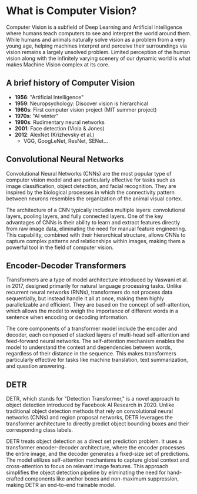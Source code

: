 # What is Computer Vision?

Computer Vision is a subfield of Deep Learning and Artificial Intelligence where humans teach computers to see and interpret the world around them. While humans and animals naturally solve vision as a problem from a very young age, helping machines interpret and perceive their surroundings via vision remains a largely unsolved problem. Limited perception of the human vision along with the infinitely varying scenery of our dynamic world is what makes Machine Vision complex at its core.

## A brief history of Computer Vision

- **1956**: "Artificial Intelligence"
- **1959**: Neuropsychology: Discover vision is hierarchical
- **1960s**: First computer vision project (MIT summer project)
- **1970s**: "AI winter"
- **1990s**: Rudimentary neural networks
- **2001**: Face detection (Viola & Jones)
- **2012**: AlexNet (Krizhevsky et al.)
  - VGG, GoogLeNet, ResNet, SENet...

## Convolutional Neural Networks

Convolutional Neural Networks (CNNs) are the most popular type of computer vision model and are particularly effective for tasks such as image classification, object detection, and facial recognition. They are inspired by the biological processes in which the connectivity pattern between neurons resembles the organization of the animal visual cortex.

The architecture of a CNN typically includes multiple layers: convolutional layers, pooling layers, and fully connected layers. One of the key advantages of CNNs is their ability to learn and extract features directly from raw image data, eliminating the need for manual feature engineering. This capability, combined with their hierarchical structure, allows CNNs to capture complex patterns and relationships within images, making them a powerful tool in the field of computer vision.

## Encoder-Decoder Transformers

Transformers are a type of model architecture introduced by Vaswani et al. in 2017, designed primarily for natural language processing tasks. Unlike recurrent neural networks (RNNs), transformers do not process data sequentially, but instead handle it all at once, making them highly parallelizable and efficient. They are based on the concept of self-attention, which allows the model to weigh the importance of different words in a sentence when encoding or decoding information.

The core components of a transformer model include the encoder and decoder, each composed of stacked layers of multi-head self-attention and feed-forward neural networks. The self-attention mechanism enables the model to understand the context and dependencies between words, regardless of their distance in the sequence. This makes transformers particularly effective for tasks like machine translation, text summarization, and question answering.

## DETR

DETR, which stands for "Detection Transformer," is a novel approach to object detection introduced by Facebook AI Research in 2020. Unlike traditional object detection methods that rely on convolutional neural networks (CNNs) and region proposal networks, DETR leverages the transformer architecture to directly predict object bounding boxes and their corresponding class labels.

DETR treats object detection as a direct set prediction problem. It uses a transformer encoder-decoder architecture, where the encoder processes the entire image, and the decoder generates a fixed-size set of predictions. The model utilizes self-attention mechanisms to capture global context and cross-attention to focus on relevant image features. This approach simplifies the object detection pipeline by eliminating the need for hand-crafted components like anchor boxes and non-maximum suppression, making DETR an end-to-end trainable model.